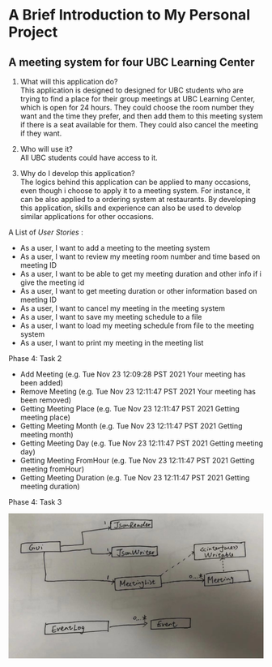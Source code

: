# A Brief Introduction to My Personal Project

## A meeting system for four UBC Learning Center

1. What will this application do?\
This application is designed to designed for UBC students who are trying to 
find a place for their group meetings at UBC Learning Center, which is open for 
24 hours. They could choose the room number they want and the time 
they prefer, and then add them to this meeting system if there 
is a seat available for them. They could also cancel the meeting if they want.

2. Who will use it?\
All UBC students could have access to it.

3. Why do I develop this application?\
The logics behind this application can be applied to many occasions, 
even though i choose to apply it to a meeting system. For instance, it 
can be also applied to a ordering system at restaurants. By developing 
this application, skills and experience can also be used to develop similar 
applications for other occasions.



A List of *User Stories* :
- As a user, I want to add a meeting to the meeting system
- As a user, I want to review my meeting room number and time based on
meeting ID
- As a user, I want to be able to get my meeting duration and other
info if i give the meeting id
- As a user, I want to get meeting duration or other information based
on meeting ID
- As a user, I want to cancel my meeting in the meeting system
- As a user, I want to save my meeting schedule to a file
- As a user, I want to load my meeting schedule from file to the meeting
system
- As a user, I want to print my meeting in the meeting list



Phase 4: Task 2

- Add Meeting
  (e.g. Tue Nov 23 12:09:28 PST 2021
        Your meeting has been added)
- Remove Meeting
  (e.g. Tue Nov 23 12:11:47 PST 2021
        Your meeting has been removed)
- Getting Meeting Place
  (e.g. Tue Nov 23 12:11:47 PST 2021
        Getting meeting place)
- Getting Meeting Month
  (e.g. Tue Nov 23 12:11:47 PST 2021
        Getting meeting month)
- Getting Meeting Day
  (e.g. Tue Nov 23 12:11:47 PST 2021
        Getting meeting day)
- Getting Meeting FromHour
  (e.g. Tue Nov 23 12:11:47 PST 2021
        Getting meeting fromHour)
- Getting Meeting Duration
  (e.g. Tue Nov 23 12:11:47 PST 2021
        Getting meeting duration)


Phase 4: Task 3

![](UML.png)

























